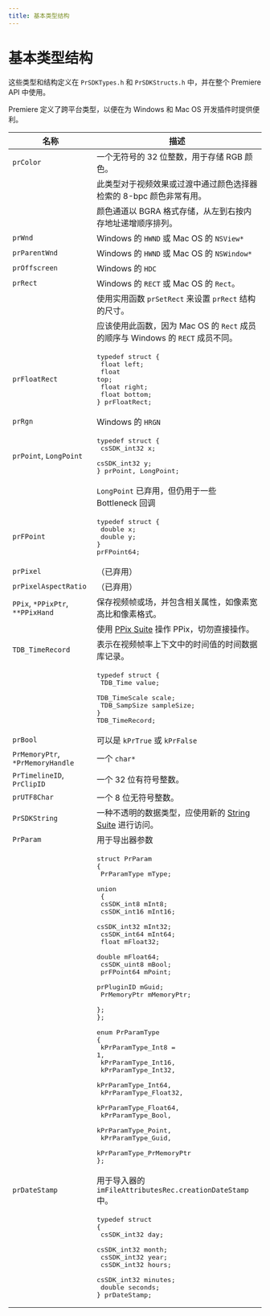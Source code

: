 ```yaml
---
title: 基本类型结构
---
```

# 基本类型结构

这些类型和结构定义在 `PrSDKTypes.h` 和 `PrSDKStructs.h` 中，并在整个 Premiere API 中使用。

Premiere 定义了跨平台类型，以便在为 Windows 和 Mac OS 开发插件时提供便利。

|               名称               |                                                                                                                                                                                                                                                                                                                                                             描述                                                                                                                                                                                                                                                                                                                                                             |
|----------------------------------|-------------------------------------------------------------------------------------------------------------------------------------------------------------------------------------------------------------------------------------------------------------------------------------------------------------------------------------------------------------------------------------------------------------------------------------------------------------------------------------------------------------------------------------------------------------------------------------------------------------------------------------------------------------------------------------------------------------------------------------|
| `prColor`                        | 一个无符号的 32 位整数，用于存储 RGB 颜色。                                                                                                                                                                                                                                                                                                                                                                                                                                                                                                                                                                                                                                                                                |
|                                  | 此类型对于视频效果或过渡中通过颜色选择器检索的 8-bpc 颜色非常有用。                                                                                                                                                                                                                                                                                                                                                                                                                                                                                                                                                                                                                                                             |
|                                  | 颜色通道以 BGRA 格式存储，从左到右按内存地址递增顺序排列。                                                                                                                                                                                                                                                                                                                                                                                                                                                                                                                                                                                                                                        |
| `prWnd`                          | Windows 的 `HWND` 或 Mac OS 的 `NSView*`                                                                                                                                                                                                                                                                                                                                                                                                                                                                                                                                                                                                                                                                                                |
| `prParentWnd`                    | Windows 的 `HWND` 或 Mac OS 的 `NSWindow*`                                                                                                                                                                                                                                                                                                                                                                                                                                                                                                                                                                                                                                                                                              |
| `prOffscreen`                    | Windows 的 `HDC`                                                                                                                                                                                                                                                                                                                                                                                                                                                                                                                                                                                                                                                                                                                     |
| `prRect`                         | Windows 的 `RECT` 或 Mac OS 的 `Rect`。                                                                                                                                                                                                                                                                                                                                                                                                                                                                                                                                                                                                                                                                                                  |
|                                  | 使用实用函数 `prSetRect` 来设置 `prRect` 结构的尺寸。                                                                                                                                                                                                                                                                                                                                                                                                                                                                                                                                                                                                                                                    |
|                                  | 应该使用此函数，因为 Mac OS 的 `Rect` 成员的顺序与 Windows 的 `RECT` 成员不同。                                                                                                                                                                                                                                                                                                                                                                                                                                                                                                                                                                                                                            |
| `prFloatRect`                    | <pre lang="cpp">typedef struct {<br/>  float left;<br/>  float top;<br/>  float right;<br/>  float bottom;<br/>} prFloatRect;</pre>                                                                                                                                                                                                                                                                                                                                                                                                                                                                                                                                                                                                 |
| `prRgn`                          | Windows 的 `HRGN`                                                                                                                                                                                                                                                                                                                                                                                                                                                                                                                                                                                                                                                                                                                    |
| `prPoint`, `LongPoint`           | <pre lang="cpp">typedef struct {<br/>  csSDK_int32 x;<br/>  csSDK_int32 y;<br/>} prPoint, LongPoint;</pre>                                                                                                                                                                                                                                                                                                                                                                                                                                                                                                                                                                                                                          |
|                                  | `LongPoint` 已弃用，但仍用于一些 Bottleneck 回调                                                                                                                                                                                                                                                                                                                                                                                                                                                                                                                                                                                                                                                      |
| `prFPoint`                       | <pre lang="cpp">typedef struct {<br/>  double x;<br/>  double y;<br/>} prFPoint64;</pre>                                                                                                                                                                                                                                                                                                                                                                                                                                                                                                                                                                                                                                            |
| `prPixel`                        | （已弃用）                                                                                                                                                                                                                                                                                                                                                                                                                                                                                                                                                                                                                                                                                                                        |
| `prPixelAspectRatio`             | （已弃用）                                                                                                                                                                                                                                                                                                                                                                                                                                                                                                                                                                                                                                                                                                                        |
| `PPix`, `*PPixPtr`, `**PPixHand` | 保存视频帧或场，并包含相关属性，如像素宽高比和像素格式。                                                                                                                                                                                                                                                                                                                                                                                                                                                                                                                                                                                                                          |
|                                  | 使用 [PPix Suite](sweetpea-suites.md#ppix-suite) 操作 PPix，切勿直接操作。                                                                                                                                                                                                                                                                                                                                                                                                                                                                                                                                                                                                                                             |
| `TDB_TimeRecord`                 | 表示在视频帧率上下文中的时间值的时间数据库记录。                                                                                                                                                                                                                                                                                                                                                                                                                                                                                                                                                                                                                                              |
|                                  | <pre lang="cpp">typedef struct {<br/>  TDB_Time       value;<br/>  TDB_TimeScale  scale;<br/>  TDB_SampSize   sampleSize;<br/>} TDB_TimeRecord;</pre>                                                                                                                                                                                                                                                                                                                                                                                                                                                                                                                                                                               |
| `prBool`                         | 可以是 `kPrTrue` 或 `kPrFalse`                                                                                                                                                                                                                                                                                                                                                                                                                                                                                                                                                                                                                                                                                               |
| `PrMemoryPtr`, `*PrMemoryHandle` | 一个 `char*`                                                                                                                                                                                                                                                                                                                                                                                                                                                                                                                                                                                                                                                                                                                           |
| `PrTimelineID`, `PrClipID`       | 一个 32 位有符号整数。                                                                                                                                                                                                                                                                                                                                                                                                                                                                                                                                                                                                                                                                                                            |
| `prUTF8Char`                     | 一个 8 位无符号整数。                                                                                                                                                                                                                                                                                                                                                                                                                                                                                                                                                                                                                                                                                                          |
| `PrSDKString`                    | 一种不透明的数据类型，应使用新的 [String Suite](sweetpea-suites.md#string-suite) 进行访问。                                                                                                                                                                                                                                                                                                                                                                                                                                                                                                                                                                                                                          |
| `PrParam`                        | 用于导出器参数                                                                                                                                                                                                                                                                                                                                                                                                                                                                                                                                                                                                                                                                                                        |
|                                  | <pre lang="cpp">struct PrParam<br/>{<br/>  PrParamType mType;<br/>  union<br/>  {<br/>    csSDK_int8   mInt8;<br/>    csSDK_int16  mInt16;<br/>    csSDK_int32  mInt32;<br/>    csSDK_int64  mInt64;<br/>    float        mFloat32;<br/>    double       mFloat64;<br/>    csSDK_uint8  mBool;<br/>    prFPoint64   mPoint;<br/>    prPluginID   mGuid;<br/>    PrMemoryPtr  mMemoryPtr;<br/>  };<br/>};<br/><br/>enum PrParamType<br/>{<br/>  kPrParamType_Int8 = 1,<br/>  kPrParamType_Int16,<br/>  kPrParamType_Int32,<br/>  kPrParamType_Int64,<br/>  kPrParamType_Float32,<br/>  kPrParamType_Float64,<br/>  kPrParamType_Bool,<br/>  kPrParamType_Point,<br/>  kPrParamType_Guid,<br/>  kPrParamType_PrMemoryPtr<br/>};</pre> |
| `prDateStamp`                    | 用于导入器的 `imFileAttributesRec.creationDateStamp` 中。                                                                                                                                                                                                                                                                                                                                                                                                                                                                                                                                                                                                                                                                    |
|                                  | <pre lang="cpp">typedef struct<br/>{<br/>  csSDK_int32  day;<br/>  csSDK_int32  month;<br/>  csSDK_int32  year;<br/>  csSDK_int32  hours;<br/>  csSDK_int32  minutes;<br/>  double       seconds;<br/>} prDateStamp;</pre>                                                                                                                                                                                                                                                                                                                                                                                                                                                                                                          |
